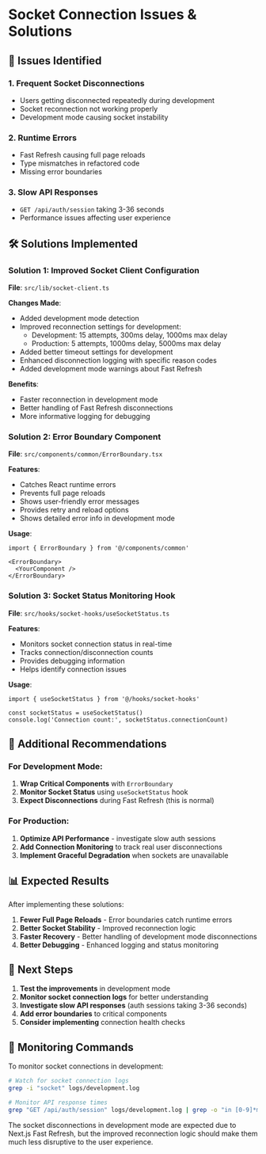 # Socket Connection Issues & Solutions

## 🚨 **Issues Identified**

### 1. **Frequent Socket Disconnections**
- Users getting disconnected repeatedly during development
- Socket reconnection not working properly
- Development mode causing socket instability

### 2. **Runtime Errors**
- Fast Refresh causing full page reloads
- Type mismatches in refactored code
- Missing error boundaries

### 3. **Slow API Responses**
- `GET /api/auth/session` taking 3-36 seconds
- Performance issues affecting user experience

## 🛠️ **Solutions Implemented**

### **Solution 1: Improved Socket Client Configuration**

**File**: `src/lib/socket-client.ts`

**Changes Made**:
- Added development mode detection
- Improved reconnection settings for development:
  - Development: 15 attempts, 300ms delay, 1000ms max delay
  - Production: 5 attempts, 1000ms delay, 5000ms max delay
- Added better timeout settings for development
- Enhanced disconnection logging with specific reason codes
- Added development mode warnings about Fast Refresh

**Benefits**:
- Faster reconnection in development mode
- Better handling of Fast Refresh disconnections
- More informative logging for debugging

### **Solution 2: Error Boundary Component**

**File**: `src/components/common/ErrorBoundary.tsx`

**Features**:
- Catches React runtime errors
- Prevents full page reloads
- Shows user-friendly error messages
- Provides retry and reload options
- Shows detailed error info in development mode

**Usage**:
```tsx
import { ErrorBoundary } from '@/components/common'

<ErrorBoundary>
  <YourComponent />
</ErrorBoundary>
```

### **Solution 3: Socket Status Monitoring Hook**

**File**: `src/hooks/socket-hooks/useSocketStatus.ts`

**Features**:
- Monitors socket connection status in real-time
- Tracks connection/disconnection counts
- Provides debugging information
- Helps identify connection issues

**Usage**:
```tsx
import { useSocketStatus } from '@/hooks/socket-hooks'

const socketStatus = useSocketStatus()
console.log('Connection count:', socketStatus.connectionCount)
```

## 🔧 **Additional Recommendations**

### **For Development Mode**:
1. **Wrap Critical Components** with `ErrorBoundary`
2. **Monitor Socket Status** using `useSocketStatus` hook
3. **Expect Disconnections** during Fast Refresh (this is normal)

### **For Production**:
1. **Optimize API Performance** - investigate slow auth sessions
2. **Add Connection Monitoring** to track real user disconnections
3. **Implement Graceful Degradation** when sockets are unavailable

## 📊 **Expected Results**

After implementing these solutions:

1. **Fewer Full Page Reloads** - Error boundaries catch runtime errors
2. **Better Socket Stability** - Improved reconnection logic
3. **Faster Recovery** - Better handling of development mode disconnections
4. **Better Debugging** - Enhanced logging and status monitoring

## 🚀 **Next Steps**

1. **Test the improvements** in development mode
2. **Monitor socket connection logs** for better understanding
3. **Investigate slow API responses** (auth sessions taking 3-36 seconds)
4. **Add error boundaries** to critical components
5. **Consider implementing** connection health checks

## 📝 **Monitoring Commands**

To monitor socket connections in development:

```bash
# Watch for socket connection logs
grep -i "socket" logs/development.log

# Monitor API response times
grep "GET /api/auth/session" logs/development.log | grep -o "in [0-9]*ms"
```

The socket disconnections in development mode are expected due to Next.js Fast Refresh, but the improved reconnection logic should make them much less disruptive to the user experience.
